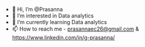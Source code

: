 - 👋 Hi, I’m @Prasanna
- 👀 I’m interested in Data analytics
- 🌱 I’m currently learning Data analytics
- 📫 How to reach me - prasannaec26@gmail.com & https://www.linkedin.com/in/g-prasanna/
 

<!---
Prasannaec26/Prasannaec26 is a ✨ special ✨ repository because its `README.md` (this file) appears on your GitHub profile.
You can click the Preview link to take a look at your changes.
--->
